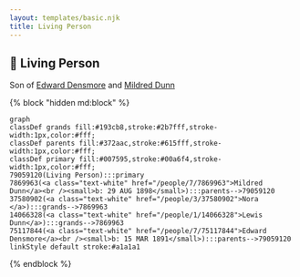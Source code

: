 ```yaml
---
layout: templates/basic.njk
title: Living Person
---
```

## 🔵 Living Person

Son of [Edward Densmore](/people/7/75117844) and [Mildred Dunn](/people/7/7869963)

{% block "hidden md:block" %}
```mermaid
graph
classDef grands fill:#193cb8,stroke:#2b7fff,stroke-width:1px,color:#fff;
classDef parents fill:#372aac,stroke:#615fff,stroke-width:1px,color:#fff;
classDef primary fill:#007595,stroke:#00a6f4,stroke-width:1px,color:#fff;
79059120(Living Person):::primary
7869963(<a class="text-white" href="/people/7/7869963">Mildred Dunn</a><br /><small>b: 29 AUG 1898</small>):::parents-->79059120
37580902(<a class="text-white" href="/people/3/37580902">Nora </a>):::grands-->7869963
14066328(<a class="text-white" href="/people/1/14066328">Lewis Dunn</a>):::grands-->7869963
75117844(<a class="text-white" href="/people/7/75117844">Edward Densmore</a><br /><small>b: 15 MAR 1891</small>):::parents-->79059120
linkStyle default stroke:#a1a1a1
```
{% endblock %}
